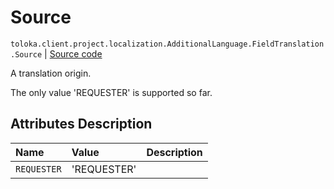 # Source
`toloka.client.project.localization.AdditionalLanguage.FieldTranslation.Source` | [Source code](https://github.com/Toloka/toloka-kit/blob/v1.1.4/src/client/project/localization.py#L29)

A translation origin.


The only value 'REQUESTER' is supported so far.

## Attributes Description

| Name | Value | Description |
| :------| :-----------| :----------| 
`REQUESTER`|'REQUESTER'|
